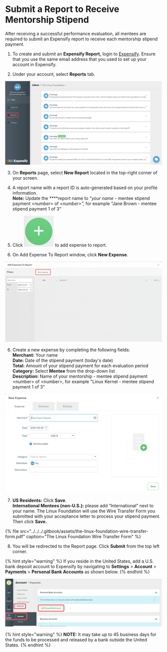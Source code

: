 # Submit a Report to Receive Mentorship Stipend

After receiving a successful performance evaluation, all mentees are required to submit an Expensify report to receive each mentorship stipend payment. 

1. To create and submit an **Expensify Report,** login to [Expensify](%20https://www.expensify.com). Ensure that you use the same email address that you used to set up your account in Expensify.

2. Under your account, select **Reports** tab.

![](../../../.gitbook/assets/expensify-reports-tab.png)

3. On **Reports** page, select **New Report** located in the top-right corner of your screen.

4. A report name with a report ID is auto-generated based on your profile information.  
**Note:** Update the ****report name to "_your name -_ mentee stipend payment &lt;_number&gt;_ of _&lt;number&gt;",_  for example  "Jane Brown - mentee stipend payment 1 of 3"

5. Click ![](../../../.gitbook/assets/plus-icon.png) to add expense to report.

6. On Add Expense To Report window, click **New Expense**.

![](../../../.gitbook/assets/add-expense-screenshot-first-step.png)

6. Create a new expense by completing the following fields:  
     **Merchant:** Your name  
     **Date:** Date of the stipend payment \(today's date\)  
     **Total:** Amount of your stipend payment for each evaluation period   
     **Category:** Select **Mentee** from the drop-down list  
     **Description:** Name of your mentorship - mentee stipend payment &lt;number&gt; of &lt;number&gt;,  for example "Linux Kernel - mentee stipend payment 1 of 3"

![](../../../.gitbook/assets/create-new-expense-screenshot-second-step.png)

7. **US Residents:** Click **Save**.  
    **International Mentees \(non-U.S.\):** please add “International” next to your name. The Linux   Foundation will use the Wire Transfer Form you submitted with your acceptance letter to process your stipend payment. Then click **Save.** 

{% file src="../../../.gitbook/assets/the-linux-foundation-wire-transfer-form.pdf" caption="The Linux Foundation Wire Transfer Form" %}

8. You will be redirected to the Report page. Click **Submit** from the top left corner.

{% hint style="warning" %}
If you reside in the United States, add a U.S. bank deposit account to Expensify by navigating to  **Settings** &gt; **Account** &gt; **Payments** &gt; **Personal Bank Accounts** as shown below.
{% endhint %}

![](../../../.gitbook/assets/us-mentee-add-bank-account.png)

{% hint style="warning" %}
**NOTE:** It may take up to 45 business days for the funds to be processed and released by a bank outside the United States. 
{% endhint %}

